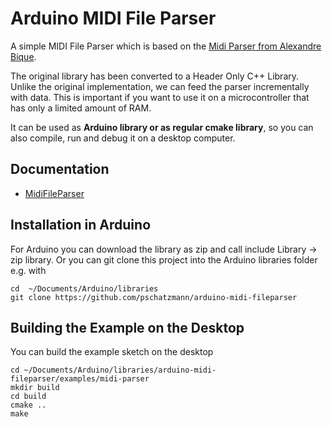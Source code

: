 # Arduino MIDI File Parser

A simple MIDI File Parser which is based on the [Midi Parser from Alexandre Bique](https://github.com/abique/midi-parser).

The original library has been converted to a Header Only C++ Library. Unlike the original implementation, we can feed the parser incrementally with data. This is important if you want to use it on a microcontroller that has only a limited amount of RAM.

It can be used as __Arduino library or as regular cmake library__, so you can also compile, run and debug it on a desktop computer.

## Documentation 

- [MidiFileParser](https://pschatzmann.github.io/arduino-midi-fileparser/docs/html/html/group__midifile.html)


## Installation in Arduino

For Arduino you can download the library as zip and call include Library -> zip library. Or you can git clone this project into the Arduino libraries folder e.g. with
```
cd  ~/Documents/Arduino/libraries
git clone https://github.com/pschatzmann/arduino-midi-fileparser
```

## Building the Example on the Desktop

You can build the example sketch on the desktop 
```
cd ~/Documents/Arduino/libraries/arduino-midi-fileparser/examples/midi-parser
mkdir build
cd build
cmake ..
make
```



